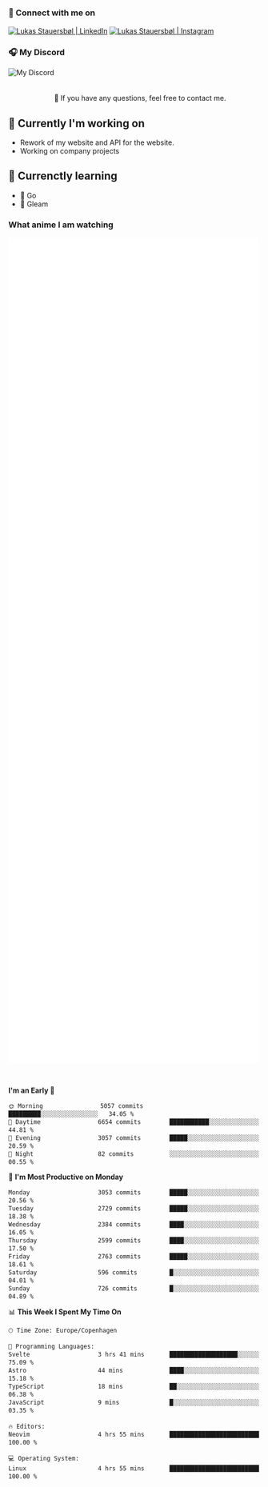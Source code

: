 ### 🔗 Connect with me on
<a href="https://www.instagram.com/lukas_stauersbol" target="_blank"><img align="center" src="https://raw.githubusercontent.com/stauersbol/stauersbol/main/images/instagram.svg" alt="Lukas Stauersbøl | LinkedIn" width="30px"/></a>
<a href="https://www.linkedin.com/in/lukas-stauersbol/" target="_blank"><img align="center" src="https://raw.githubusercontent.com/stauersbol/stauersbol/main/images/linkedin.svg" alt="Lukas Stauersbøl | Instagram" width="30px"/></a>

<p align="center">
 <h3>🎧 My Discord</h3>
 <img align="left" height="55px" src="https://discord.c99.nl/widget/theme-2/147806323323568128.png" alt="My Discord" />
</p>

<br/>
<br/>
<br/>
💬 If you have any questions, feel free to contact me.

## 🔭 Currently I'm working on
- Rework of my website and API for the website.
- Working on company projects
 
## 🌱 Currenctly learning
- 💙 Go
- 💜 Gleam

### What anime I am watching
<a href="https://anilist.co/user/slashiy/" align="center"><img align="center" width="500px" src="metrics.plugin.personal.anilist.svg" /></a>

<br/>

<!--START_SECTION:waka-->
**I'm an Early 🐤** 

```text
🌞 Morning                5057 commits        █████████░░░░░░░░░░░░░░░░   34.05 % 
🌆 Daytime                6654 commits        ███████████░░░░░░░░░░░░░░   44.81 % 
🌃 Evening                3057 commits        █████░░░░░░░░░░░░░░░░░░░░   20.59 % 
🌙 Night                  82 commits          ░░░░░░░░░░░░░░░░░░░░░░░░░   00.55 % 
```
📅 **I'm Most Productive on Monday** 

```text
Monday                   3053 commits        █████░░░░░░░░░░░░░░░░░░░░   20.56 % 
Tuesday                  2729 commits        █████░░░░░░░░░░░░░░░░░░░░   18.38 % 
Wednesday                2384 commits        ████░░░░░░░░░░░░░░░░░░░░░   16.05 % 
Thursday                 2599 commits        ████░░░░░░░░░░░░░░░░░░░░░   17.50 % 
Friday                   2763 commits        █████░░░░░░░░░░░░░░░░░░░░   18.61 % 
Saturday                 596 commits         █░░░░░░░░░░░░░░░░░░░░░░░░   04.01 % 
Sunday                   726 commits         █░░░░░░░░░░░░░░░░░░░░░░░░   04.89 % 
```


📊 **This Week I Spent My Time On** 

```text
🕑︎ Time Zone: Europe/Copenhagen

💬 Programming Languages: 
Svelte                   3 hrs 41 mins       ███████████████████░░░░░░   75.09 % 
Astro                    44 mins             ████░░░░░░░░░░░░░░░░░░░░░   15.18 % 
TypeScript               18 mins             ██░░░░░░░░░░░░░░░░░░░░░░░   06.38 % 
JavaScript               9 mins              █░░░░░░░░░░░░░░░░░░░░░░░░   03.35 % 

🔥 Editors: 
Neovim                   4 hrs 55 mins       █████████████████████████   100.00 % 

💻 Operating System: 
Linux                    4 hrs 55 mins       █████████████████████████   100.00 % 
```


<!--END_SECTION:waka-->
